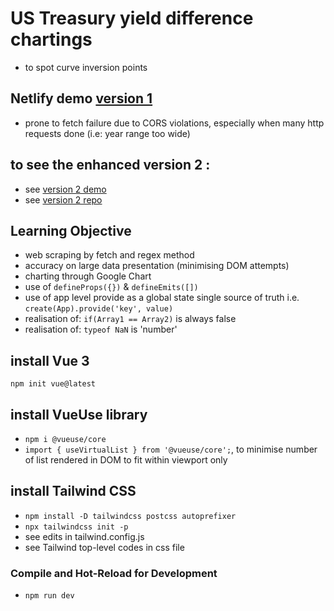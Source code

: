 # US Treasury yield difference chartings
- to spot curve inversion points

## Netlify demo [version 1](https://ust-yield-chart-fidly.netlify.app/)
- prone to fetch failure due to CORS violations, especially when many http requests done (i.e: year range too wide)

## to see the enhanced version 2 :
- see [version 2 demo](https://yield-diff-at-fidly.netlify.app/)
- see [version 2 repo](https://github.com/zulfidly/charting-yield-curve-v2)

## Learning Objective
- web scraping by fetch and regex method
- accuracy on large data presentation (minimising DOM attempts)
- charting through Google Chart
- use of ```defineProps({})``` & ```defineEmits([])```
- use of app level provide as a global state single source of truth i.e. ```create(App).provide('key', value)```
- realisation of: ```if(Array1 == Array2)``` is always false
- realisation of: ```typeof NaN``` is 'number'

## install Vue 3
```npm init vue@latest```

## install VueUse library
- ```npm i @vueuse/core```
- ```import { useVirtualList } from '@vueuse/core';```, to minimise number of list rendered in DOM to fit within viewport only

## install Tailwind CSS
- ```npm install -D tailwindcss postcss autoprefixer```
- ```npx tailwindcss init -p```
- see edits in tailwind.config.js
- see Tailwind top-level codes in css file

### Compile and Hot-Reload for Development
- ```npm run dev```

